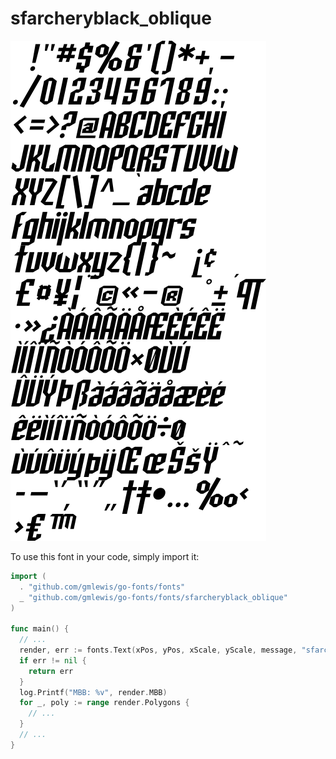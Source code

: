 # sfarcheryblack_oblique

![sfarcheryblack_oblique](sfarcheryblack_oblique.png)

To use this font in your code, simply import it:

```go
import (
  . "github.com/gmlewis/go-fonts/fonts"
  _ "github.com/gmlewis/go-fonts/fonts/sfarcheryblack_oblique"
)

func main() {
  // ...
  render, err := fonts.Text(xPos, yPos, xScale, yScale, message, "sfarcheryblack_oblique", Center)
  if err != nil {
    return err
  }
  log.Printf("MBB: %v", render.MBB)
  for _, poly := range render.Polygons {
    // ...
  }
  // ...
}
```
